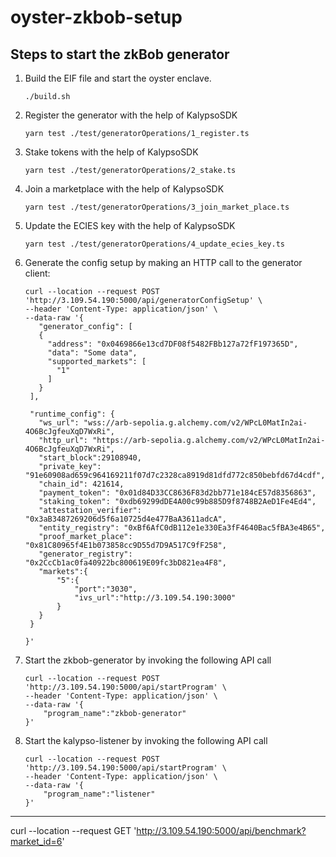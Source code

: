 # oyster-zkbob-setup
## Steps to start the zkBob generator 

1. Build the EIF file and start the oyster enclave.
   ```
   ./build.sh
   ```


2. Register the generator with the help of KalypsoSDK
   ```
   yarn test ./test/generatorOperations/1_register.ts
   ```

3. Stake tokens with the help of KalypsoSDK
   ```
   yarn test ./test/generatorOperations/2_stake.ts
   ```

4. Join a marketplace with the help of KalypsoSDK
   ```
   yarn test ./test/generatorOperations/3_join_market_place.ts
   ```

5. Update the ECIES key with the help of KalypsoSDK
    ```
   yarn test ./test/generatorOperations/4_update_ecies_key.ts
    ```
6. Generate the config setup by making an HTTP call to the generator client:
    ```
   curl --location --request POST 'http://3.109.54.190:5000/api/generatorConfigSetup' \
   --header 'Content-Type: application/json' \
   --data-raw '{
       "generator_config": [
       {
         "address": "0x0469866e13cd7DF08f5482FBb127a72fF197365D",
         "data": "Some data",
         "supported_markets": [
           "1"
         ]
       }
     ],
   
     "runtime_config": {
       "ws_url": "wss://arb-sepolia.g.alchemy.com/v2/WPcL0MatIn2ai-4O6BcJgfeuXqD7WxRi",
       "http_url": "https://arb-sepolia.g.alchemy.com/v2/WPcL0MatIn2ai-4O6BcJgfeuXqD7WxRi",
       "start_block":29108940,
       "private_key": "91e60908ad659c964169211f07d7c2328ca8919d81dfd772c850bebfd67d4cdf",
       "chain_id": 421614,
       "payment_token": "0x01d84D33CC8636F83d2bb771e184cE57d8356863",
       "staking_token": "0xdb69299dDE4A00c99b885D9f8748B2AeD1Fe4Ed4",
       "attestation_verifier": "0x3aB3487269206d5f6a10725d4e477BaA3611adcA",
       "entity_registry": "0xBf6AfC0dB112e1e330Ea3fF4640Bac5fBA3e4B65",
       "proof_market_place": "0x81C80965f4E1b073858cc9D55d7D9A517C9fF258",
       "generator_registry": "0x2CcCb1ac0fa40922bc800619E09fc3bD821ea4F8",
       "markets":{
           "5":{
               "port":"3030",
               "ivs_url":"http://3.109.54.190:3000"
           }
       }
     }
   
   }'
    ```
7. Start the zkbob-generator by invoking the following API call
    ```
    curl --location --request POST 'http://3.109.54.190:5000/api/startProgram' \
    --header 'Content-Type: application/json' \
    --data-raw '{
        "program_name":"zkbob-generator"
    }'
    ```
8. Start the kalypso-listener by invoking the following API call
    ```
    curl --location --request POST 'http://3.109.54.190:5000/api/startProgram' \
    --header 'Content-Type: application/json' \
    --data-raw '{
        "program_name":"listener"
    }'
    ```


--------
curl --location --request GET 'http://3.109.54.190:5000/api/benchmark?market_id=6'
